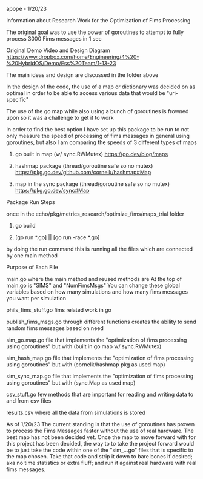 
apope - 1/20/23


Information about Research Work for the Optimization of Fims Processing


The original goal was to use the power of goroutines to attempt to fully process 3000 Fims messages in 1 sec



Original Demo Video and Design Diagram
https://www.dropbox.com/home/Engineering/4%20-%20HybridOS/Demo/Ess%20Team/1-13-23



The main ideas and design are discussed in the folder above



In the design of the code, the use of a map or dictionary was decided on as optimal in order to be able to access various data that would be "uri-specific"

The use of the go map while also using a bunch of goroutines is frowned upon so it was a challenge to get it to work


In order to find the best option I have set up this package to be run to not only measure the speed of processing of fims messages in general using goroutines, but also I am comparing the speeds of 3 different types of maps


1. go built in map           (w/ sync.RWMutex)      		         https://go.dev/blog/maps

2. hashmap package           (thread/goroutine safe so no mutex)	 https://pkg.go.dev/github.com/cornelk/hashmap#Map

3. map in the sync package	 (thread/goroutine safe so no mutex)     https://pkg.go.dev/sync#Map




Package Run Steps

once in the echo/pkg/metrics_research/optimize_fims/maps_trial folder

1. go build

2. [go run *.go] || [go run -race *.go]







by doing the run command this is running all the files which are connected by one main method



Purpose of Each File

main.go
    where the main method and reused methods are
    At the top of main.go is "SIMS" and "NumFimsMsgs"
    You can change these global variables based on how many simulations and how many fims messages you want per simulation

phils_fims_stuff.go
    fims related work in go

publish_fims_msgs.go
    through different functions creates the ability to send random fims messages based on need

sim_go.map.go
    file that implements the "optimization of fims processing using goroutines" but with (built in go map w/ sync.RWMutex)

sim_hash_map.go
    file that implements the "optimization of fims processing using goroutines" but with (cornelk/hashmap pkg as used map)

sim_sync_map.go
    file that implements the "optimization of fims processing using goroutines" but with (sync.Map as used map)

csv_stuff.go
    few methods that are important for reading and writing data to and from csv files

results.csv
    where all the data from simulations is stored




As of 1/20/23
    The current standing is that the use of goroutines has proven to process the Fims Messages faster without the use of real hardware. The best map has not been decided yet. Once the map to move forward with for this project has been decided, the way to to take the project forward would be to just take the code within one of the "sim_...go" files that is specific to the map chosen. Take that code and strip it down to bare bones if desired; aka no time statistics or extra fluff; and run it against real hardware with real fims messages. 